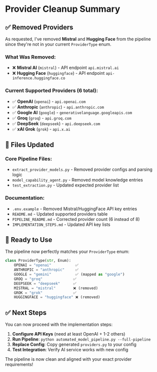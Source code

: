 # Provider Cleanup Summary

## ✅ Removed Providers

As requested, I've removed **Mistral** and **Hugging Face** from the pipeline since they're not in your current `ProviderType` enum.

### What Was Removed:
- ❌ **Mistral AI** (`mistral`) - API endpoint `api.mistral.ai`
- ❌ **Hugging Face** (`huggingface`) - API endpoint `api-inference.huggingface.co`

### Current Supported Providers (6 total):
- ✅ **OpenAI** (`openai`) - `api.openai.com`
- ✅ **Anthropic** (`anthropic`) - `api.anthropic.com` 
- ✅ **Google AI** (`google`) - `generativelanguage.googleapis.com`
- ✅ **Groq** (`groq`) - `api.groq.com`
- ✅ **DeepSeek** (`deepseek`) - `api.deepseek.com`
- ✅ **xAI Grok** (`grok`) - `api.x.ai`

## 🔧 Files Updated

### Core Pipeline Files:
- `extract_provider_models.py` - Removed provider configs and parsing logic
- `model_capability_agent.py` - Removed model knowledge entries
- `test_extraction.py` - Updated expected provider list

### Documentation:
- `.env.example` - Removed Mistral/HuggingFace API key entries
- `README.md` - Updated supported providers table
- `PIPELINE_README.md` - Corrected provider count (6 instead of 8)
- `IMPLEMENTATION_STEPS.md` - Updated API key lists

## 🚀 Ready to Use

The pipeline now perfectly matches your `ProviderType` enum:

```python
class ProviderType(str, Enum):
    OPENAI = "openai"           ✅
    ANTHROPIC = "anthropic"     ✅  
    GOOGLE = "gemini"           ✅ (mapped as "google")
    GROQ = "groq"              ✅
    DEEPSEEK = "deepseek"      ✅
    MISTRAL = "mistral"        ❌ (removed)
    GROK = "grok"              ✅
    HUGGINGFACE = "huggingface" ❌ (removed)
```

## ✅ Next Steps

You can now proceed with the implementation steps:

1. **Configure API Keys** (need at least OpenAI + 1-2 others)
2. **Run Pipeline**: `python automated_model_pipeline.py --full-pipeline`
3. **Replace Config**: Copy generated `providers.py` to your config
4. **Test Integration**: Verify AI service works with new config

The pipeline is now clean and aligned with your exact provider requirements!
